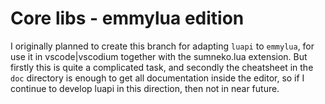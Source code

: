 # Core libs - emmylua edition

I originally planned to create this branch for adapting `luapi` to `emmylua`,
for use it in vscode|vscodium together with the sumneko.lua extension. But
firstly this is quite a complicated task, and secondly the cheatsheet in the
`doc` directory is enough to get all documentation inside the editor, so if I
continue to develop luapi in this direction, then not in near future.
